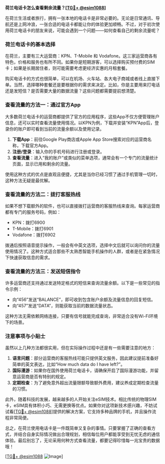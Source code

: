 **荷兰电话卡怎么查看剩余流量？[[TG💪+ @esim1088](https://t.me/s/esim1088)]**

在荷兰生活或者旅行，拥有一张本地的电话卡是非常必要的。无论是日常通讯、导航还是上网冲浪，一张合适的电话卡都能让你的体验更加顺畅。不过，对于初次使用荷兰电话卡的朋友来说，可能会遇到一个问题——如何查看自己的剩余流量呢？

### 荷兰电话卡的基本选择

在荷兰，主要有三大运营商：KPN、T-Mobile 和 Vodafone。这三家运营商各有特色，价格和服务也有所不同。如果你是短期游客，可以选择购买预付费的SIM卡；如果是长期居住者，则可能需要考虑更经济实惠的月租套餐。

购买电话卡的方式也很简单，可以在机场、火车站、各大电子商城或者线上直接下单。当然，选择哪种套餐还是要根据你的需求来决定。比如，你是主要用来打电话还是发短信？是否需要大量的数据流量？这些问题都需要提前想清楚。

### 查看流量的方法一：通过官方App

大多数荷兰电话卡的运营商都提供了官方的应用程序，这些App不仅方便管理账户信息，还可以实时查看流量使用情况。以KPN为例，下载并安装“KPN”App后，登录你的账户即可看到当前的流量余额以及使用记录。

1. **下载App**：前往Google Play商店或Apple App Store搜索对应的运营商名称，下载官方App。
2. **注册/登录**：输入你的手机号码进行注册或登录。
3. **查看流量**：进入“我的账户”或类似的菜单选项，通常会有一个专门的流量统计页面，显示已用和剩余的流量。

使用这种方式的优点是直观且便捷，尤其是当你已经习惯了通过手机管理一切时，这种方法无疑是最优解。

### 查看流量的方法二：拨打客服热线

如果不想下载额外的软件，也可以直接拨打运营商的客服热线来查询。每家运营商都有专门的服务号码，例如：

- KPN：拨打6900
- T-Mobile：拨打6901
- Vodafone：拨打6902

拨通后按照语音提示操作，一般会有中英文选项，选择中文后就可以询问你的流量使用情况了。这种方式适合那些不太熟悉智能手机操作的人群，或者是在紧急情况下快速获取信息的需求。

### 查看流量的方法三：发送短信指令

许多运营商还支持通过发送特定格式的短信来查询流量余额。以下是一些常见的指令示例：

- 向“456”发送“BALANCE”，即可收到包含账户余额及流量信息的回复短信。
- 向“457”发送“DATA”，则能获取当前的数据流量状态。

这种方法无需依赖网络连接，只要有信号就能完成查询，非常适合没有Wi-Fi环境下的场景。

### 注意事项与小贴士

虽然以上几种方法都很实用，但在实际操作过程中还是有一些需要注意的地方：

1. **语言问题**：部分运营商的客服热线可能只提供英文服务，因此建议提前准备好简单的英文表达，比如“How much data do I have left?”。
2. **国际漫游**：如果你在国外使用荷兰电话卡，请确保开启了国际漫游功能，并留意运营商是否有特别的规定。
3. **定期检查**：为了避免意外超出流量限额导致额外费用，建议养成定期检查流量的习惯。

此外，随着科技的发展，越来越多的人开始关注eSIM技术。相比传统的物理SIM卡，eSIM具有体积小巧、无需更换等优点。如果你对这项新技术感兴趣，不妨试试看[[TG💪+ @esim1088](https://t.me/s/esim1088)]提供的解决方案，它支持多种品牌的手机，并且操作流程非常简便。

总之，在荷兰使用电话卡是一件既简单又复杂的事情。只要掌握了正确的查看方式，并结合自身实际情况做出合理规划，相信每位用户都能享受到无忧无虑的通信体验。最后别忘了，无论采用何种方式查看流量，都要记得珍惜每一兆宝贵的数据哦！

[[TG💪+ @esim1088](https://t.me/s/esim1088) ![Image](https://i.postimg.cc/4NQfJmqS/Snipaste-2025-05-13-00-14-12.png)]
